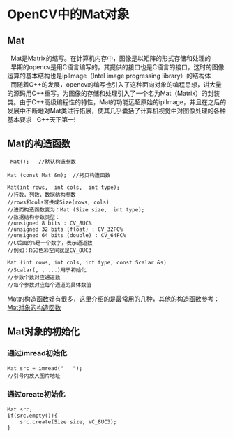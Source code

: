# OpenCV中的Mat对象   
## Mat   
&nbsp; Mat是Matrix的缩写。在计算机内存中，图像是以矩阵的形式存储和处理的   
&nbsp; 早期的opencv是用C语言编写的，其提供的接口也是C语言的接口，这时的图像运算的基本结构也是iplImage（Intel image progressing library）的结构体   
&nbsp; 而随着C++的发展，opencv的编写也引入了这种面向对象的编程思想，讲大量的源码用C++重写。为图像的存储和处理引入了一个名为Mat（Matrix）的封装类。由于C++高级编程性的特性，Mat的功能远超原始的iplImage，并且在之后的发展中不断地对Mat类进行拓展，使其几乎囊括了计算机视觉中对图像处理的各种基本要求 &nbsp; ~~C++天下第一!~~   
## Mat的构造函数   
~~~
 Mat();   //默认构造参数 
~~~
~~~
Mat (const Mat &m);  //拷贝构造函数
~~~
~~~
Mat(int rows,  int cols,  int type);  
//行数，列数，数据结构参数
//rows和cols可换成Size(rows, cols)
//进而构造函数变为：Mat (Size size,  int type);
//数据结构参数类型：
//unsigned 8 bits : CV_8UC%
//unsigned 32 bits (float) : CV_32FC%
//unsigned 64 bits (double) : CV_64FC%
//C后面的%是一个数字，表示通道数
//例如：RGB色彩空间就是CV_8UC3
~~~
~~~
Mat (int rows, int cols, int type, const Scalar &s)
//Scalar(, , ...)用于初始化
//参数个数对应通道数
//每个参数对应每个通道的具体数值
~~~
Mat的构造函数好有很多，这里介绍的是最常用的几种，其他的构造函数参考：[Mat对象的构造函数](https://docs.opencv.org/3.2.0/df/dfc/classcv_1_1Mat__.html)
## Mat对象的初始化   
### 通过imread初始化
~~~
Mat src = imread("   ");
//引号内放入图片地址
~~~
### 通过create初始化
~~~
Mat src;
if(src.empty()){
	src.create(Size size, VC_8UC3);
}
~~~